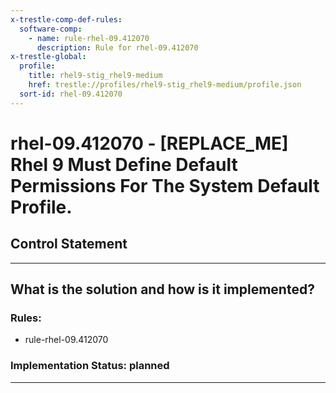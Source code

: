 ```yaml
---
x-trestle-comp-def-rules:
  software-comp:
    - name: rule-rhel-09.412070
      description: Rule for rhel-09.412070
x-trestle-global:
  profile:
    title: rhel9-stig_rhel9-medium
    href: trestle://profiles/rhel9-stig_rhel9-medium/profile.json
  sort-id: rhel-09.412070
---
```


# rhel-09.412070 - \[REPLACE_ME\] Rhel 9 Must Define Default Permissions For The System Default Profile.

## Control Statement

______________________________________________________________________

## What is the solution and how is it implemented?

<!-- For implementation status enter one of: implemented, partial, planned, alternative, not-applicable -->

<!-- Note that the list of rules under ### Rules: is read-only and changes will not be captured after assembly to JSON -->

<!-- Add control implementation description here for control: rhel-09.412070 -->

### Rules:

  - rule-rhel-09.412070

### Implementation Status: planned

______________________________________________________________________
